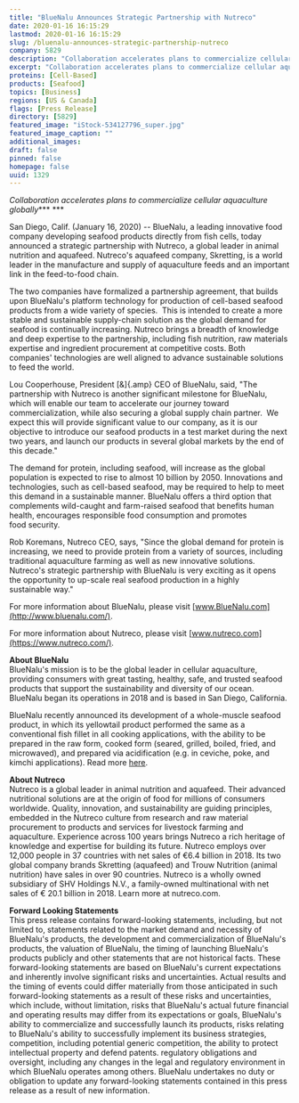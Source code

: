 ```yaml
---
title: "BlueNalu Announces Strategic Partnership with Nutreco"
date: 2020-01-16 16:15:29
lastmod: 2020-01-16 16:15:29
slug: /bluenalu-announces-strategic-partnership-nutreco
company: 5829
description: "Collaboration accelerates plans to commercialize cellular aquaculture globally San Diego, Calif. (January 16, 2020) – BlueNalu, a leading innovative food company developing seafood products directly from fish cells, today announced a strategic partnership with Nutreco, a global leader in animal nutrition and aquafeed. Nutreco’s aquafeed company, Skretting, is a world leader in the manufacture and supply of aquaculture feeds and an important link in the feed-to-food chain. "
excerpt: "Collaboration accelerates plans to commercialize cellular aquaculture globally San Diego, Calif. (January 16, 2020) – BlueNalu, a leading innovative food company developing seafood products directly from fish cells, today announced a strategic partnership with Nutreco, a global leader in animal nutrition and aquafeed. Nutreco’s aquafeed company, Skretting, is a world leader in the manufacture and supply of aquaculture feeds and an important link in the feed-to-food chain. "
proteins: [Cell-Based]
products: [Seafood]
topics: [Business]
regions: [US & Canada]
flags: [Press Release]
directory: [5829]
featured_image: "iStock-534127796_super.jpg"
featured_image_caption: ""
additional_images:
draft: false
pinned: false
homepage: false
uuid: 1329
---
```

*Collaboration accelerates plans to commercialize cellular aquaculture
globally**** ***

San Diego, Calif. (January 16, 2020) -- BlueNalu, a leading innovative
food company developing seafood products directly from fish cells, today
announced a strategic partnership with Nutreco, a global leader in
animal nutrition and aquafeed. Nutreco's aquafeed company, Skretting, is
a world leader in the manufacture and supply of aquaculture feeds and an
important link in the feed-to-food chain. 

The two companies have formalized a partnership agreement, that builds
upon BlueNalu's platform technology for production of cell-based seafood
products from a wide variety of species.  This is intended to create a
more stable and sustainable supply-chain solution as the global demand
for seafood is continually increasing. Nutreco brings a breadth of
knowledge and deep expertise to the partnership, including fish
nutrition, raw materials expertise and ingredient procurement at
competitive costs. Both companies' technologies are well aligned to
advance sustainable solutions to feed the world.  

Lou Cooperhouse, President [&]{.amp} CEO of BlueNalu, said, "The
partnership with Nutreco is another significant milestone for BlueNalu,
which will enable our team to accelerate our journey toward
commercialization, while also securing a global supply chain partner. 
We expect this will provide significant value to our company, as it is
our objective to introduce our seafood products in a test market during
the next two years, and launch our products in several global markets by
the end of this decade." 

The demand for protein, including seafood, will increase as the global
population is expected to rise to almost 10 billion by 2050. Innovations
and technologies, such as cell-based seafood, may be required to help to
meet this demand in a sustainable manner. BlueNalu offers a third option
that complements wild-caught and farm-raised seafood that benefits human
health, encourages responsible food consumption and promotes
food security.

Rob Koremans, Nutreco CEO, says, "Since the global demand for protein is
increasing, we need to provide protein from a variety of sources,
including traditional aquaculture farming as well as new innovative
solutions. Nutreco's strategic partnership with BlueNalu is very
exciting as it opens the opportunity to up-scale real seafood production
in a highly sustainable way."

For more information about BlueNalu, please visit
[www.BlueNalu.com](http://www.bluenalu.com/).

For more information about Nutreco, please visit
[www.nutreco.com](https://www.nutreco.com/).

**About BlueNalu**\
BlueNalu's mission is to be the global leader in cellular aquaculture,
providing consumers with great tasting, healthy, safe, and trusted
seafood products that support the sustainability and diversity of our
ocean.  BlueNalu began its operations in 2018 and is based in San
Diego, California.

BlueNalu recently announced its development of a whole-muscle seafood
product, in which its yellowtail product performed the same as a
conventional fish fillet in all cooking applications, with the ability
to be prepared in the raw form, cooked form (seared, grilled, boiled,
fried, and microwaved), and prepared via acidification (e.g. in ceviche,
poke, and kimchi applications). Read more
[here](https://www.bluenalu.com/pr-121719).

**About Nutreco**\
Nutreco is a global leader in animal nutrition and aquafeed. Their
advanced nutritional solutions are at the origin of food for millions of
consumers worldwide. Quality, innovation, and sustainability are guiding
principles, embedded in the Nutreco culture from research and raw
material procurement to products and services for livestock farming and
aquaculture. Experience across 100 years brings Nutreco a rich heritage
of knowledge and expertise for building its future. Nutreco employs over
12,000 people in 37 countries with net sales of €6.4 billion in 2018.
Its two global company brands Skretting (aquafeed) and Trouw Nutrition
(animal nutrition) have sales in over 90 countries. Nutreco is a wholly
owned subsidiary of SHV Holdings N.V., a family-owned multinational with
net sales of € 20.1 billion in 2018. Learn more at nutreco.com.

**Forward Looking Statements**\
This press release contains forward-looking statements, including, but
not limited to, statements related to the market demand and necessity of
BlueNalu's products, the development and commercialization of BlueNalu's
products, the valuation of BlueNalu, the timing of launching BlueNalu's
products publicly and other statements that are not historical facts.
These forward-looking statements are based on BlueNalu's current
expectations and inherently involve significant risks and uncertainties.
Actual results and the timing of events could differ materially from
those anticipated in such forward-looking statements as a result of
these risks and uncertainties, which include, without limitation, risks
that BlueNalu's actual future financial and operating results may differ
from its expectations or goals, BlueNalu's ability to commercialize and
successfully launch its products, risks relating to BlueNalu's ability
to successfully implement its business strategies, competition,
including potential generic competition, the ability to protect
intellectual property and defend patents. regulatory obligations and
oversight, including any changes in the legal and regulatory environment
in which BlueNalu operates among others. BlueNalu undertakes no duty or
obligation to update any forward-looking statements contained in this
press release as a result of new information.
